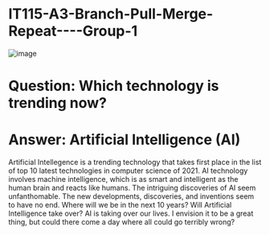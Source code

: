 # IT115-A3-Branch-Pull-Merge-Repeat----Group-1

![image](https://user-images.githubusercontent.com/94158648/195904943-1765c46f-163b-48f6-aac1-75135291f5b4.png)
# Question: Which technology is trending now?
# Answer: Artificial Intelligence (AI) 
Artificial Intellegence is a trending technology that takes first place in the list of top 10 latest technologies in computer science of 2021. 
AI technology involves machine intelligence, which is as smart and intelligent as the human brain and reacts like humans.
The intriguing discoveries of AI seem unfanthomable. The new developments, discoveries, and inventions seem to have no end. 
Where will we be in the next 10 years? Will Artificial Intelligence take over? AI is taking over our lives. I envision it to be a great thing, 
but could there come a day where all could go terribly wrong?
